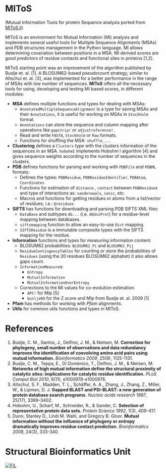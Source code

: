MIToS
===== 
(Mutual Information Tools for protein Sequence analysis ported from [MIToS.jl](https://github.com/diegozea/MIToS.jl))

MIToS is an environment for Mutual Information (MI) analysis and implements several useful tools for Multiple Sequence Alignments (MSAs) and PDB structures management in the Python language. MI allows determining covariation between positions in a MSA. MI derived scores are good predictors of residue contacts and functional sites in proteins [1,2].

MIToS starting point was an improvement of the algorithm published by Buslje et. al. [1]. A BLOSUM62-based pseudocount strategy, similar to Altschul et. al. [3], was implemented for a better performance in the range of MSAs with low number of sequences. **MIToS** offers all the necessary tools for using, developing and testing MI based scores, in different modules:

* **MSA** defines multiple functions and types for dealing with MSAs:
  * `AnnotatedMultipleSequenceAlignment` is a type for saving MSAs and their  `Annotations`, it is useful for working on MSAs in `Stockholm` format.
  * `Annotations` can store the sequence and column mapping after operations like `gapstrip!` or `adjustreference!`.
  * Read and write `FASTA`, `Stockholm` or `Raw` formats.
  * Functions for shuffling the MSA: `shuffle_...`
* **Clustering** defines a `Clusters` type with the clusters information of the sequences in an MSA. `hobohmI` implements Hobohm I algorithm [4] and gives sequence weights according to the number of sequences in the clusters.
* **PDB** defines functions for parsing and working with `PDBFile` and `PDBML` formats:
  * Defines the types: `PDBResidue`, `PDBResidueIdentifier`, `PDBAtom`, `Coordinates`
  * Functions for estimation of `distance` , `contact` between `PDBResidue`s and type of interactions as: `vanderwaals`, `ionic`, etc.
  * Macros and functions for getting residues or atoms from a list/vector of residues, i.e.: `@residues`
* **SIFTS** has functions for downloading and parsing PDB SIFTS XML files:
  * `DataBase` and subtypes `db...` (i.e. `dbUniProt`) for a residue-level mapping between databases.
  * `siftsmapping` function to allow an easy-to-use `Dict` mapping.
  * `SIFTSResidue` is a immutable composite types with the SIFTS mapping for the residue.
* **Information** functions and types for measuring information content:
  * BLOSUM62 probabilities: `BLOSUM62_Pi` and `BLOSUM62_Pij`
  * `ResidueContingencyTables` for counting or store the probabilities of `Residues` (using the 20 residues BLOSUM62 alphabet) it also allows gaps count.
  * `InformationMeasure`s:
    * `Entropy`
    * `MutualInformation`
    * `MutualInformationOverEntropy`
  * Corrections to the MI values for co-evolution estimation:
    * `APC!` for MIp [5]
    * `buslje09` for the Z score and MIp from Buslje et. al. 2009 [1]
* **Pfam** has methods for working with *Pfam* alignments.
* **Utils** for common utils functions and types in MIToS.


References
==========

1. Buslje, C. M., Santos, J., Delfino, J. M., & Nielsen, M. **Correction for phylogeny, small number of observations and data redundancy improves the identification of coevolving amino acid pairs using mutual information.** *Bioinformatics 2009*, 25(9), 1125-1131.
2. Buslje, C. M., Teppa, E., Di Doménico, T., Delfino, J. M., & Nielsen, M. **Networks of high mutual information define the structural proximity of catalytic sites: implications for catalytic residue identification.** *PLoS Comput Biol 2010*, 6(11), e1000978-e1000978.
3. Altschul, S. F., Madden, T. L., Schäffer, A. A., Zhang, J., Zhang, Z., Miller, W., & Lipman, D. J. **Gapped BLAST and PSI-BLAST: a new generation of protein database search programs.** *Nucleic acids research 1997*, 25(17), 3389-3402.
4. Hobohm, U., Scharf, M., Schneider, R., & Sander, C. **Selection of representative protein data sets.** *Protein Science 1992*, 1(3), 409-417.
5. Dunn, Stanley D., Lindi M. Wahl, and Gregory B. Gloor. **Mutual information without the influence of phylogeny or entropy dramatically improves residue contact prediction.** *Bioinformatics 2008*, 24(3), 333-340.


Structural Bioinformatics Unit
==============================

[![FIL](http://mistic.leloir.org.ar/imgs/logo_horizontal.png)](http://www.leloir.org.ar/)
